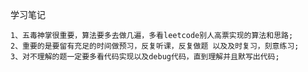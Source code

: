 学习笔记

    1、五毒神掌很重要，算法要多去做几遍，多看leetcode别人高票实现的算法和思路;
    2、重要的是要留有充足的时间做预习，反复听课，反复做题 以及及时复习，刻意练习;
    3、对不理解的题一定要多看代码实现以及debug代码，直到理解并且默写出代码;
